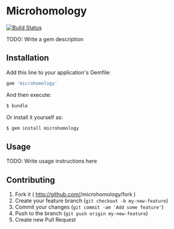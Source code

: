 # Microhomology
[![Build Status](https://travis-ci.org/cmike444/microhomology.svg?branch=master)](https://travis-ci.org/cmike444/microhomology)

TODO: Write a gem description

## Installation

Add this line to your application's Gemfile:

```ruby
gem 'microhomology'
```

And then execute:

```ruby
$ bundle
```

Or install it yourself as:

```ruby
$ gem install microhomology
```

## Usage

TODO: Write usage instructions here

## Contributing

1. Fork it ( http://github.com/<my-github-username>/microhomology/fork )
2. Create your feature branch (`git checkout -b my-new-feature`)
3. Commit your changes (`git commit -am 'Add some feature'`)
4. Push to the branch (`git push origin my-new-feature`)
5. Create new Pull Request
